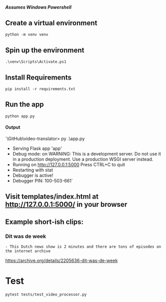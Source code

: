 ##### Assumes Windows Powershell

## Create a virtual environment
`python -m venv venv`

## Spin up the environment
`.\venv\Scripts\Activate.ps1`

## Install Requirements
`pip install -r requirements.txt`

## Run the app
`python app.py`

#### Output
`\GitHub\video-translator> py .\app.py
 * Serving Flask app 'app'
 * Debug mode: on
WARNING: This is a development server. Do not use it in a production deployment. Use a production WSGI server instead.  
 * Running on http://127.0.0.1:5000
Press CTRL+C to quit
 * Restarting with stat
 * Debugger is active!
 * Debugger PIN: 100-503-661`

 ## Visit templates/index.html at http://127.0.0.1:5000/ in your browser

 ## Example short-ish clips:
 ### Dit was de week
    - This Dutch news show is 2 minutes and there are tons of episodes on the internet archive
  https://archive.org/details/2205636-dit-was-de-week

  # Test
  `pytest tests/test_video_processor.py`
